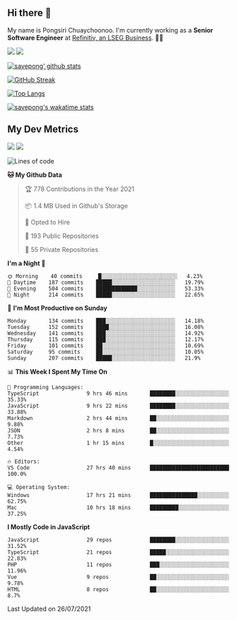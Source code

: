 ## Hi there 👋

My name is Pongsiri Chuaychoonoo. I'm currently working as a **Senior Software Engineer** at [Refinitiv, an LSEG Business](https://www.refinitiv.com). 👨‍💻

[<img src="https://img.shields.io/badge/savepong.com-%230077B5.svg?&style=for-the-badge&color=81e6d9" />](https://savepong.com)
[<img src="https://img.shields.io/badge/linkedin-%230077B5.svg?&style=for-the-badge&logo=linkedin&logoColor=white" />](https://www.linkedin.com/in/savepong)

[![savepong' github stats](https://github-readme-stats.vercel.app/api?username=savepong&show_icons=true&count_private=true&theme=gotham&hide_border=true&bg_color=00000000&text_color=768390FF)](https://savepong.com/posts/stats)

[![GitHub Streak](https://github-readme-streak-stats.herokuapp.com?user=savepong&theme=gotham&hide_border=true&background=00000000&dates=768390FF)](https://savepong.com/posts/stats)

[![Top Langs](https://github-readme-stats.vercel.app/api/top-langs/?username=savepong&layout=compact&langs_count=10&theme=gotham&hide_border=true&bg_color=00000000&text_color=768390FF)](https://savepong.com/posts/stats)

[![savepong's wakatime stats](https://github-readme-stats.vercel.app/api/wakatime?username=@savepong&layout=default&theme=gotham&hide_border=true&bg_color=00000000&text_color=768390FF)](https://savepong.com/posts/stats)

## My Dev Metrics

[![](https://komarev.com/ghpvc/?username=savepong&color=blue&label=Profile%20Views)](https://github.com/savepong)
[![](https://img.shields.io/github/followers/savepong?label=GitHub%20Followers)](https://github.com/savepong)

<!--START_SECTION:waka-->
![Lines of code](https://img.shields.io/badge/From%20Hello%20World%20I%27ve%20Written-9.1%20million%20lines%20of%20code-blue)

**🐱 My Github Data** 

> 🏆 778 Contributions in the Year 2021
 > 
> 📦 1.4 MB Used in Github's Storage 
 > 
> 💼 Opted to Hire
 > 
> 📜 193 Public Repositories 
 > 
> 🔑 55 Private Repositories  
 > 
**I'm a Night 🦉** 

```text
🌞 Morning    40 commits     █░░░░░░░░░░░░░░░░░░░░░░░░   4.23% 
🌆 Daytime    187 commits    █████░░░░░░░░░░░░░░░░░░░░   19.79% 
🌃 Evening    504 commits    █████████████░░░░░░░░░░░░   53.33% 
🌙 Night      214 commits    █████░░░░░░░░░░░░░░░░░░░░   22.65%

```
📅 **I'm Most Productive on Sunday** 

```text
Monday       134 commits    ███░░░░░░░░░░░░░░░░░░░░░░   14.18% 
Tuesday      152 commits    ████░░░░░░░░░░░░░░░░░░░░░   16.08% 
Wednesday    141 commits    ███░░░░░░░░░░░░░░░░░░░░░░   14.92% 
Thursday     115 commits    ███░░░░░░░░░░░░░░░░░░░░░░   12.17% 
Friday       101 commits    ██░░░░░░░░░░░░░░░░░░░░░░░   10.69% 
Saturday     95 commits     ██░░░░░░░░░░░░░░░░░░░░░░░   10.05% 
Sunday       207 commits    █████░░░░░░░░░░░░░░░░░░░░   21.9%

```


📊 **This Week I Spent My Time On** 

```text
💬 Programming Languages: 
TypeScript               9 hrs 46 mins       ████████░░░░░░░░░░░░░░░░░   35.33% 
JavaScript               9 hrs 22 mins       ████████░░░░░░░░░░░░░░░░░   33.88% 
Markdown                 2 hrs 44 mins       ██░░░░░░░░░░░░░░░░░░░░░░░   9.88% 
JSON                     2 hrs 8 mins        ██░░░░░░░░░░░░░░░░░░░░░░░   7.73% 
Other                    1 hr 15 mins        █░░░░░░░░░░░░░░░░░░░░░░░░   4.54%

🔥 Editors: 
VS Code                  27 hrs 40 mins      █████████████████████████   100.0%

💻 Operating System: 
Windows                  17 hrs 21 mins      ███████████████░░░░░░░░░░   62.75% 
Mac                      10 hrs 18 mins      █████████░░░░░░░░░░░░░░░░   37.25%

```

**I Mostly Code in JavaScript** 

```text
JavaScript               29 repos            ████████░░░░░░░░░░░░░░░░░   31.52% 
TypeScript               21 repos            █████░░░░░░░░░░░░░░░░░░░░   22.83% 
PHP                      11 repos            ███░░░░░░░░░░░░░░░░░░░░░░   11.96% 
Vue                      9 repos             ██░░░░░░░░░░░░░░░░░░░░░░░   9.78% 
HTML                     8 repos             ██░░░░░░░░░░░░░░░░░░░░░░░   8.7%

```



 Last Updated on 26/07/2021
<!--END_SECTION:waka-->

<!--
**savepong/savepong** is a ✨ _special_ ✨ repository because its `README.md` (this file) appears on your GitHub profile.

Here are some ideas to get you started:

- 🔭 I’m currently working on WebComponents and TypeScript.
- 🌱 I’m currently learning ...
- 👯 I’m looking to collaborate on ...
- 🤔 I’m looking for help with ...
- 💬 Ask me about ...
- 📫 How to reach me: ...
- 😄 Pronouns: ...
- ⚡ Fun fact: ...
-->
